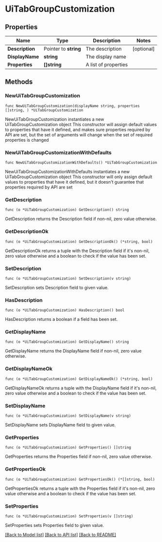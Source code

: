 # UiTabGroupCustomization

## Properties

Name | Type | Description | Notes
------------ | ------------- | ------------- | -------------
**Description** | Pointer to **string** | The description | [optional] 
**DisplayName** | **string** | The display name | 
**Properties** | **[]string** | A list of properties | 

## Methods

### NewUiTabGroupCustomization

`func NewUiTabGroupCustomization(displayName string, properties []string, ) *UiTabGroupCustomization`

NewUiTabGroupCustomization instantiates a new UiTabGroupCustomization object
This constructor will assign default values to properties that have it defined,
and makes sure properties required by API are set, but the set of arguments
will change when the set of required properties is changed

### NewUiTabGroupCustomizationWithDefaults

`func NewUiTabGroupCustomizationWithDefaults() *UiTabGroupCustomization`

NewUiTabGroupCustomizationWithDefaults instantiates a new UiTabGroupCustomization object
This constructor will only assign default values to properties that have it defined,
but it doesn't guarantee that properties required by API are set

### GetDescription

`func (o *UiTabGroupCustomization) GetDescription() string`

GetDescription returns the Description field if non-nil, zero value otherwise.

### GetDescriptionOk

`func (o *UiTabGroupCustomization) GetDescriptionOk() (*string, bool)`

GetDescriptionOk returns a tuple with the Description field if it's non-nil, zero value otherwise
and a boolean to check if the value has been set.

### SetDescription

`func (o *UiTabGroupCustomization) SetDescription(v string)`

SetDescription sets Description field to given value.

### HasDescription

`func (o *UiTabGroupCustomization) HasDescription() bool`

HasDescription returns a boolean if a field has been set.

### GetDisplayName

`func (o *UiTabGroupCustomization) GetDisplayName() string`

GetDisplayName returns the DisplayName field if non-nil, zero value otherwise.

### GetDisplayNameOk

`func (o *UiTabGroupCustomization) GetDisplayNameOk() (*string, bool)`

GetDisplayNameOk returns a tuple with the DisplayName field if it's non-nil, zero value otherwise
and a boolean to check if the value has been set.

### SetDisplayName

`func (o *UiTabGroupCustomization) SetDisplayName(v string)`

SetDisplayName sets DisplayName field to given value.


### GetProperties

`func (o *UiTabGroupCustomization) GetProperties() []string`

GetProperties returns the Properties field if non-nil, zero value otherwise.

### GetPropertiesOk

`func (o *UiTabGroupCustomization) GetPropertiesOk() (*[]string, bool)`

GetPropertiesOk returns a tuple with the Properties field if it's non-nil, zero value otherwise
and a boolean to check if the value has been set.

### SetProperties

`func (o *UiTabGroupCustomization) SetProperties(v []string)`

SetProperties sets Properties field to given value.



[[Back to Model list]](../README.md#documentation-for-models) [[Back to API list]](../README.md#documentation-for-api-endpoints) [[Back to README]](../README.md)


